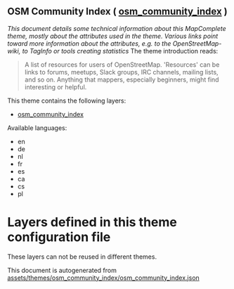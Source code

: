 [//]: # (WARNING: this file is automatically generated. Please find the sources at the bottom and edit those sources)

## OSM Community Index ( [osm_community_index](https://mapcomplete.org/osm_community_index) )
_This document details some technical information about this MapComplete theme, mostly about the attributes used in the theme. Various links point toward more information about the attributes, e.g. to the OpenStreetMap-wiki, to TagInfo or tools creating statistics_
The theme introduction reads:

> A list of resources for users of OpenStreetMap. 'Resources' can be links to forums, meetups, Slack groups, IRC channels, mailing lists, and so on. Anything that mappers, especially beginners, might find interesting or helpful.

This theme contains the following layers:


 - [osm_community_index](../Layers/osm_community_index.md)


Available languages:


 - en
 - de
 - nl
 - fr
 - es
 - ca
 - cs
 - pl


# Layers defined in this theme configuration file
These layers can not be reused in different themes.


This document is autogenerated from [assets/themes/osm_community_index/osm_community_index.json](https://github.com/pietervdvn/MapComplete/blob/develop/assets/themes/osm_community_index/osm_community_index.json)
